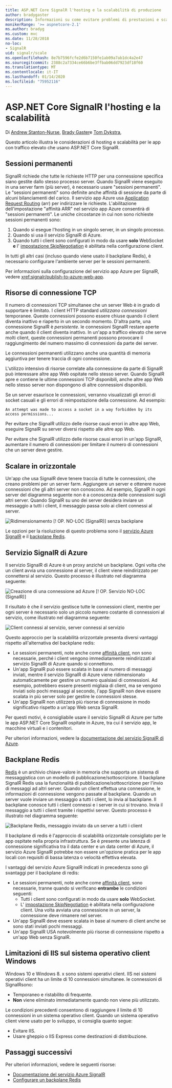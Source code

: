 ```yaml
---
title: ASP.NET Core SignalR l'hosting e la scalabilità di produzione
author: bradygaster
description: Informazioni su come evitare problemi di prestazioni e scalabilità nelle app che usano ASP.NET Core SignalR.
monikerRange: '>= aspnetcore-2.1'
ms.author: bradyg
ms.custom: mvc
ms.date: 11/28/2018
no-loc:
- SignalR
uid: signalr/scale
ms.openlocfilehash: 8e7b7596fcfe2d6b7150fe1ab09a7ab1dc4a2e47
ms.sourcegitcommit: 2388c2a7334ce66b6be3ffbab06dd7923df18f60
ms.translationtype: MT
ms.contentlocale: it-IT
ms.lasthandoff: 01/14/2020
ms.locfileid: "75952116"
---
```

# <a name="aspnet-core-opno-locsignalr-hosting-and-scaling"></a>ASP.NET Core SignalR l'hosting e la scalabilità

Di [Andrew Stanton-Nurse](https://twitter.com/anurse), [Brady Gaster](https://twitter.com/bradygaster)e [Tom Dykstra](https://github.com/tdykstra),

Questo articolo illustra le considerazioni di hosting e scalabilità per le app con traffico elevato che usano ASP.NET Core SignalR.

## <a name="sticky-sessions"></a>Sessioni permanenti

SignalR richiede che tutte le richieste HTTP per una connessione specifica siano gestite dallo stesso processo server. Quando SignalR viene eseguito in una server farm (più server), è necessario usare "sessioni permanenti". Le "sessioni permanenti" sono definite anche affinità di sessione da parte di alcuni bilanciamenti del carico. Il servizio app Azure usa [Application Request Routing](https://docs.microsoft.com/iis/extensions/planning-for-arr/application-request-routing-version-2-overview) (arr) per indirizzare le richieste. L'abilitazione dell'impostazione "affinità ARR" nel servizio app Azure consentirà di "sessioni permanenti". Le uniche circostanze in cui non sono richieste sessioni permanenti sono:

1. Quando si esegue l'hosting in un singolo server, in un singolo processo.
1. Quando si usa il servizio SignalR di Azure.
1. Quando tutti i client sono configurati in modo da usare **solo** WebSocket **e** l' [impostazione SkipNegotiation](xref:signalr/configuration#configure-additional-options) è abilitata nella configurazione client.

In tutti gli altri casi (incluso quando viene usato il backplane Redis), è necessario configurare l'ambiente server per le sessioni permanenti.

Per informazioni sulla configurazione del servizio app Azure per SignalR, vedere <xref:signalr/publish-to-azure-web-app>.

## <a name="tcp-connection-resources"></a>Risorse di connessione TCP

Il numero di connessioni TCP simultanee che un server Web è in grado di supportare è limitato. I client HTTP standard *utilizzano connessioni* temporanee. Queste connessioni possono essere chiuse quando il client diventa inattivo e riaperto in un secondo momento. D'altra parte, una connessione SignalR è *persistente*. le connessioni SignalR restare aperte anche quando il client diventa inattivo. In un'app a traffico elevato che serve molti client, queste connessioni permanenti possono provocare il raggiungimento del numero massimo di connessioni da parte dei server.

Le connessioni permanenti utilizzano anche una quantità di memoria aggiuntiva per tenere traccia di ogni connessione.

L'utilizzo intensivo di risorse correlate alla connessione da parte di SignalR può interessare altre app Web ospitate nello stesso server. Quando SignalR apre e contiene le ultime connessioni TCP disponibili, anche altre app Web nello stesso server non dispongono di altre connessioni disponibili.

Se un server esaurisce le connessioni, verranno visualizzati gli errori di socket casuali e gli errori di reimpostazione della connessione. Ad esempio:

```
An attempt was made to access a socket in a way forbidden by its access permissions...
```

Per evitare che SignalR utilizzo delle risorse causi errori in altre app Web, eseguire SignalR su server diversi rispetto alle altre app Web.

Per evitare che SignalR utilizzo delle risorse causi errori in un'app SignalR, aumentare il numero di connessioni per limitare il numero di connessioni che un server deve gestire.

## <a name="scale-out"></a>Scalare in orizzontale

Un'app che usa SignalR deve tenere traccia di tutte le connessioni, che creano problemi per un server farm. Aggiungere un server e ottenere nuove connessioni che gli altri server non conoscono. Ad esempio, SignalR in ogni server del diagramma seguente non è a conoscenza delle connessioni sugli altri server. Quando SignalR su uno dei server desidera inviare un messaggio a tutti i client, il messaggio passa solo ai client connessi al server.

![Ridimensionamento [! OP. NO-LOC (SignalR)] senza backplane](scale/_static/scale-no-backplane.png)

Le opzioni per la risoluzione di questo problema sono il [servizio Azure SignalR](#azure-signalr-service) e il [backplane Redis](#redis-backplane).

## <a name="azure-opno-locsignalr-service"></a>Servizio SignalR di Azure

Il servizio SignalR di Azure è un proxy anziché un backplane. Ogni volta che un client avvia una connessione al server, il client viene reindirizzato per connettersi al servizio. Questo processo è illustrato nel diagramma seguente:

![Creazione di una connessione ad Azure [! OP. Servizio NO-LOC (SignalR)]](scale/_static/azure-signalr-service-one-connection.png)

Il risultato è che il servizio gestisce tutte le connessioni client, mentre per ogni server è necessario solo un piccolo numero costante di connessioni al servizio, come illustrato nel diagramma seguente:

![Client connessi al servizio, server connessi al servizio](scale/_static/azure-signalr-service-multiple-connections.png)

Questo approccio per la scalabilità orizzontale presenta diversi vantaggi rispetto all'alternativa del backplane redis:

* Le sessioni permanenti, note anche come [affinità client](/iis/extensions/configuring-application-request-routing-arr/http-load-balancing-using-application-request-routing#step-3---configure-client-affinity), non sono necessarie, perché i client vengono immediatamente reindirizzati al servizio SignalR di Azure quando si connettono.
* Un'app SignalR può essere scalata in base al numero di messaggi inviati, mentre il servizio SignalR di Azure viene ridimensionato automaticamente per gestire un numero qualsiasi di connessioni. Ad esempio, potrebbero essere presenti migliaia di client, ma se vengono inviati solo pochi messaggi al secondo, l'app SignalR non deve essere scalata in più server solo per gestire le connessioni stesse.
* Un'app SignalR non utilizzerà più risorse di connessione in modo significativo rispetto a un'app Web senza SignalR.

Per questi motivi, è consigliabile usare il servizio SignalR di Azure per tutte le app ASP.NET Core SignalR ospitate in Azure, tra cui il servizio app, le macchine virtuali e i contenitori.

Per ulteriori informazioni, vedere la [documentazione del servizio SignalR di Azure](/azure/azure-signalr/signalr-overview).

## <a name="redis-backplane"></a>Backplane Redis

[Redis](https://redis.io/) è un archivio chiave-valore in memoria che supporta un sistema di messaggistica con un modello di pubblicazione/sottoscrizione. Il backplane SignalR Redis usa la funzionalità di pubblicazione/sottoscrizione per l'invio di messaggi ad altri server. Quando un client effettua una connessione, le informazioni di connessione vengono passate al backplane. Quando un server vuole inviare un messaggio a tutti i client, lo invia al backplane. Il backplane conosce tutti i client connessi e i server in cui si trovano. Invia il messaggio a tutti i client tramite i rispettivi server. Questo processo è illustrato nel diagramma seguente:

![Backplane Redis, messaggio inviato da un server a tutti i client](scale/_static/redis-backplane.png)

Il backplane di redis è l'approccio di scalabilità orizzontale consigliato per le app ospitate nella propria infrastruttura. Se è presente una latenza di connessione significativa tra il data center e un data center di Azure, il servizio Azure SignalR potrebbe non essere un'opzione pratica per le app locali con requisiti di bassa latenza o velocità effettiva elevata.

I vantaggi del servizio Azure SignalR indicati in precedenza sono gli svantaggi per il backplane di redis:

* Le sessioni permanenti, note anche come [affinità client](/iis/extensions/configuring-application-request-routing-arr/http-load-balancing-using-application-request-routing#step-3---configure-client-affinity), sono necessarie, tranne quando si verificano **entrambe** le condizioni seguenti:
  * Tutti i client sono configurati in modo da usare **solo** WebSocket.
  * L' [impostazione SkipNegotiation](xref:signalr/configuration#configure-additional-options) è abilitata nella configurazione client. 
   Una volta avviata una connessione in un server, la connessione deve rimanere nel server.
* Un'app SignalR deve essere scalata in base al numero di client anche se sono stati inviati pochi messaggi.
* Un'app SignalR USA notevolmente più risorse di connessione rispetto a un'app Web senza SignalR.

## <a name="iis-limitations-on-windows-client-os"></a>Limitazioni di IIS sul sistema operativo client Windows

Windows 10 e Windows 8. x sono sistemi operativi client. IIS nei sistemi operativi client ha un limite di 10 connessioni simultanee. le connessioni di SignalRsono:

* Temporaneo e ristabilito di frequente.
* **Non** viene eliminato immediatamente quando non viene più utilizzato.

Le condizioni precedenti consentono di raggiungere il limite di 10 connessioni in un sistema operativo client. Quando un sistema operativo client viene usato per lo sviluppo, si consiglia quanto segue:

* Evitare IIS.
* Usare gheppio o IIS Express come destinazioni di distribuzione.

## <a name="next-steps"></a>Passaggi successivi

Per ulteriori informazioni, vedere le seguenti risorse:

* [Documentazione del servizio Azure SignalR](/azure/azure-signalr/signalr-overview)
* [Configurare un backplane Redis](xref:signalr/redis-backplane)
